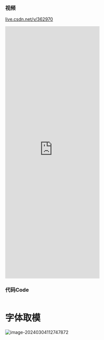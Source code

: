 

### 视频

[live.csdn.net/v/362970](https://live.csdn.net/v/362970)



<iframe src="https://live.csdn.net/v/362970" scrolling="no" border="0" frameborder="no" framespacing="0" allowfullscreen="true" height="800" weight="400"> </iframe>







### 代码Code



```c

```

# 字体取模



![image-20240304112747872](README.assets/image-20240304112747872.png)
